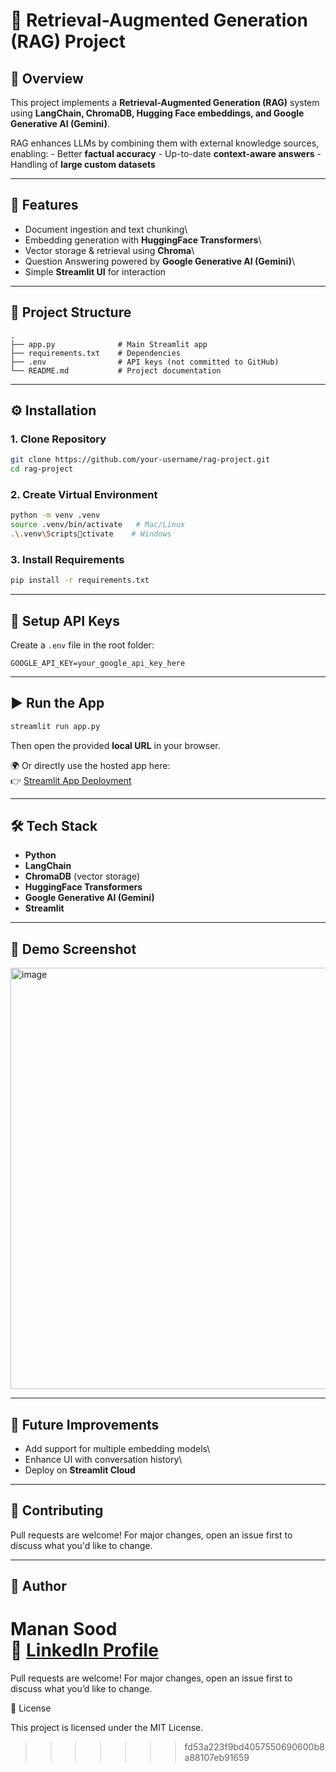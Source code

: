 
# 📘 Retrieval-Augmented Generation (RAG) Project

## 🔹 Overview

This project implements a **Retrieval-Augmented Generation (RAG)**
system using **LangChain, ChromaDB, Hugging Face embeddings, and Google
Generative AI (Gemini)**.

RAG enhances LLMs by combining them with external knowledge sources,
enabling: - Better **factual accuracy** - Up-to-date **context-aware
answers** - Handling of **large custom datasets**

------------------------------------------------------------------------

## 🚀 Features

-   Document ingestion and text chunking\
-   Embedding generation with **HuggingFace Transformers**\
-   Vector storage & retrieval using **Chroma**\
-   Question Answering powered by **Google Generative AI (Gemini)**\
-   Simple **Streamlit UI** for interaction

------------------------------------------------------------------------

## 📂 Project Structure

    .
    ├── app.py              # Main Streamlit app
    ├── requirements.txt    # Dependencies
    ├── .env                # API keys (not committed to GitHub)
    └── README.md           # Project documentation

------------------------------------------------------------------------

## ⚙️ Installation

### 1. Clone Repository

``` bash
git clone https://github.com/your-username/rag-project.git
cd rag-project
```

### 2. Create Virtual Environment

``` bash
python -m venv .venv
source .venv/bin/activate   # Mac/Linux
.\.venv\Scriptsctivate    # Windows
```

### 3. Install Requirements

``` bash
pip install -r requirements.txt
```

------------------------------------------------------------------------

## 🔑 Setup API Keys

Create a `.env` file in the root folder:

    GOOGLE_API_KEY=your_google_api_key_here

------------------------------------------------------------------------

## ▶️ Run the App

``` bash
streamlit run app.py
```

Then open the provided **local URL** in your browser.

🌍 Or directly use the hosted app here:\
👉 [Streamlit App
Deployment](https://internshipassignment-zbzejjudwvsphc5zrcog8n.streamlit.app/)

------------------------------------------------------------------------

## 🛠️ Tech Stack

-   **Python**
-   **LangChain**
-   **ChromaDB** (vector storage)
-   **HuggingFace Transformers**
-   **Google Generative AI (Gemini)**
-   **Streamlit**

------------------------------------------------------------------------

## 📸 Demo Screenshot

<img width="1430" height="674" alt="image" src="https://github.com/user-attachments/assets/6634107b-4182-4d20-b938-d70001cde3f5" />


------------------------------------------------------------------------

## 🔮 Future Improvements

-   Add support for multiple embedding models\
-   Enhance UI with conversation history\
-   Deploy on **Streamlit Cloud**

------------------------------------------------------------------------

## 🤝 Contributing

Pull requests are welcome! For major changes, open an issue first to
discuss what you'd like to change.

------------------------------------------------------------------------

## 👤 Author

**Manan Sood**\
📌 [LinkedIn Profile](https://www.linkedin.com/in/mannan-sood-a38688253/)
=======


Pull requests are welcome! For major changes, open an issue first to discuss what you’d like to change.

📜 License

This project is licensed under the MIT License.
>>>>>>> fd53a223f9bd4057550690600b8a88107eb91659
